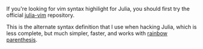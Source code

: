 
If you're looking for vim syntax highilight for Julia, you should first try the
official [julia-vim](https://github.com/JuliaLang/julia-vim) repository.

This is the alternate syntax definition that I use when hacking Julia, which is
less complete, but much simpler, faster, and works with [rainbow
parenthesis](https://github.com/kien/rainbow_parentheses.vim).



